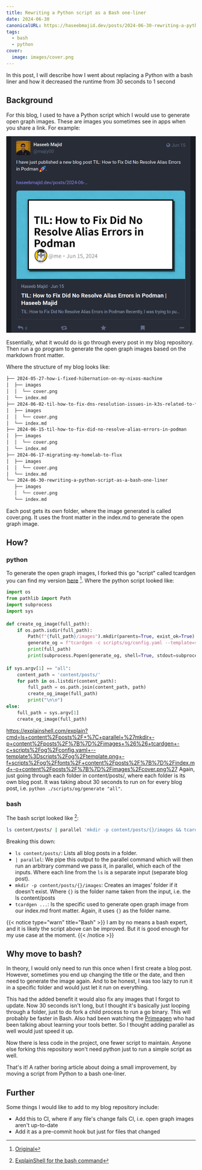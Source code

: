 ```yaml
---
title: Rewriting a Python script as a Bash one-liner
date: 2024-06-30
canonicalURL: https://haseebmajid.dev/posts/2024-06-30-rewriting-a-python-script-as-a-bash-one-liner
tags:
  - bash
  - python
cover:
  image: images/cover.png
---
```


In this post, I will describe how I went about replacing a Python with a bash liner and how it decreased the runtime from 30 seconds to 1 second

## Background

For this blog, I used to have a Python script which I would use to generate open graph images. These are images you sometimes see in apps when you share a link. For example:

![open graph image](images/og.png)

Essentially, what it would do is go through every post in my blog repository.
Then run a go program to generate the open graph images based on the markdown
front matter.

Where the structure of my blog looks like:

```bash
├── 2024-05-27-how-i-fixed-hibernation-on-my-nixos-machine
│  ├── images
│  │  └── cover.png
│  └── index.md
├── 2024-06-02-til-how-to-fix-dns-resolution-issues-in-k3s-related-to-flannel-networking
│  ├── images
│  │  └── cover.png
│  └── index.md
├── 2024-06-15-til-how-to-fix-did-no-resolve-alias-errors-in-podman
│  ├── images
│  │  └── cover.png
│  └── index.md
├── 2024-06-17-migrating-my-homelab-to-flux
│  ├── images
│  │  └── cover.png
│  └── index.md
└── 2024-06-30-rewriting-a-python-script-as-a-bash-one-liner
   ├── images
   │  └── cover.png
   └── index.md
```

Each post gets its own folder, where the image generated is called cover.png.
It uses the front matter in the index.md to generate the open graph image.

## How?

### python

To generate the open graph images, I forked this go "script" called tcardgen you can find my version
[here](https://github.com/hmajid2301/tcardgen) [^1]. Where the python script looked like:


```python
import os
from pathlib import Path
import subprocess
import sys

def create_og_image(full_path):
    if os.path.isdir(full_path):
        Path(f"{full_path}/images").mkdir(parents=True, exist_ok=True)
        generate_og = f"tcardgen -c scripts/og/config.yaml --template=scripts/og/template.png -f scripts/og/fonts/ {full_path}/index.md -o {full_path}/images/cover.png"
        print(full_path)
        print(subprocess.Popen(generate_og, shell=True, stdout=subprocess.PIPE).stdout.read())

if sys.argv[1] == "all":
    content_path = 'content/posts/'
    for path in os.listdir(content_path):
        full_path = os.path.join(content_path, path)
        create_og_image(full_path)
        print("\n\n")
else:
    full_path = sys.argv[1]
    create_og_image(full_path)
```

https://explainshell.com/explain?cmd=ls+content%2Fposts%2F+%7C+parallel+%27mkdir+-p+content%2Fposts%2F%7B%7D%2Fimages+%26%26+tcardgen+-c+scripts%2Fog%2Fconfig.yaml+--template%3Dscripts%2Fog%2Ftemplate.png+-f+scripts%2Fog%2Ffonts%2F+content%2Fposts%2F%7B%7D%2Findex.md+-o+content%2Fposts%2F%7B%7D%2Fimages%2Fcover.png%27
Again, just going through each folder in content/posts/, where each folder is its own blog post.
It was taking about 30 seconds to run on for every blog post, i.e. `python ./scripts/og/generate "all"`.

### bash

The bash script looked like [^2]:

```bash
ls content/posts/ | parallel 'mkdir -p content/posts/{}/images && tcardgen -c scripts/og/config.yaml --template=scripts/og/template.png -f scripts/og/fonts/ content/posts/{}/index.md -o content/posts/{}/images/cover.png'
```

Breaking this down:

- `ls content/posts/`: Lists all blog posts in a folder.
- `| parallel`: We pipe this output to the parallel command which will then run an arbitrary command we pass it, in parallel, which each of the inputs. Where each line from the `ls` is a separate input (separate blog post).
- `mkdir -p content/posts/{}/images`: Creates an images' folder if it doesn't exist. Where `{}` is the folder name taken from the input, i.e. the ls content/posts
- `tcardgen ...`: Is the specific used to generate open graph image from our index.md front matter. Again, it uses `{}` as the folder name.

{{< notice type="warn" title="Bash" >}}
I am by no means a bash expert, and it is likely the script above can be improved. But it is good enough for my use case at the moment.
{{< /notice >}}


## Why move to bash?


In theory, I would only need to run this once when I first create a blog post. However, sometimes you end up changing
the title or the date, and then need to generate the image again. And to be honest, I was too lazy to run it in a specific
folder and would just let it run on everything.

This had the added benefit it would also fix any images that I forgot to update. Now 30 seconds isn't long, but I
thought it's basically just looping through a folder, just to do fork a child process to run a go binary.
This will probably be faster in Bash. Also had been watching the [Primeagen](https://github.com/ThePrimeagen) who had been talking about learning
your tools better. So I thought adding parallel as well would just speed it up.

Now there is less code in the project, one fewer script to maintain. Anyone else forking this repository won't need python just to run a simple script as well.

That's it! A rather boring article about doing a small improvement, by moving a script from Python to a bash one-liner.

## Further

Some things I would like to add to my blog repository include:

 - Add this to CI, where if any file's change fails CI, i.e. open graph images aren't up-to-date
 - Add it as a pre-commit hook but just for files that changed

[^1]: [Original](https://github.com/Ladicle/tcardgen)
[^2]: [ExplainShell for the bash command](https://explainshell.com/explain?cmd=ls+content%2Fposts%2F+%7C+parallel+%27mkdir+-p+content%2Fposts%2F%7B%7D%2Fimages+%26%26+tcardgen+-c+scripts%2Fog%2Fconfig.yaml+--template%3Dscripts%2Fog%2Ftemplate.png+-f+scripts%2Fog%2Ffonts%2F+content%2Fposts%2F%7B%7D%2Findex.md+-o+content%2Fposts%2F%7B%7D%2Fimages%2Fcover.png%27)

